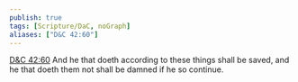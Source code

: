 ```yaml
---
publish: true
tags: [Scripture/DaC, noGraph]
aliases: ["D&C 42:60"]
---
```

[D&C 42:60](https://churchofjesuschrist.org/study/scriptures/dc-testament/dc/42?lang=eng&id=p60#p60) And he that doeth according to these things shall be saved, and he that doeth them not shall be damned if he so continue.
